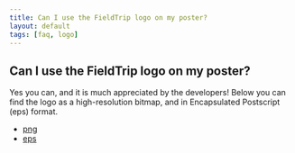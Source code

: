 ```yaml
---
title: Can I use the FieldTrip logo on my poster?
layout: default
tags: [faq, logo]
---
```


## Can I use the FieldTrip logo on my poster?

Yes you can, and it is much appreciated by the developers! Below you can find the logo as a high-resolution bitmap, and in Encapsulated Postscript (eps) format.

- [png](/assets/img/fieldtriplogo.png)
- [eps](/assets/img/fieldtriplogo.eps)
